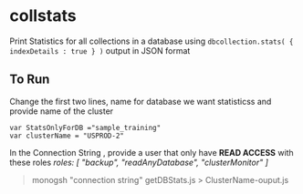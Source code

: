 # collstats
Print Statistics for all collections in a database using  `dbcollection.stats( { indexDetails : true } )` output in JSON format

## To Run
Change the first two lines, name for database we want statisticss  and provide  name of the cluster
```
var StatsOnlyForDB ="sample_training"
var clusterName = "USPROD-2"
```

In the Connection String , provide a user that only have **READ ACCESS** with these roles
_roles: [ "backup", "readAnyDatabase", "clusterMonitor" ]_

> monogsh "connection string" getDBStats.js > ClusterName-ouput.js
